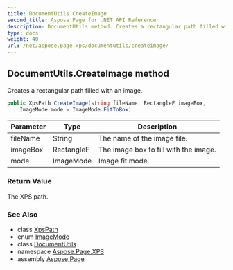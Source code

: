 ```yaml
---
title: DocumentUtils.CreateImage
second_title: Aspose.Page for .NET API Reference
description: DocumentUtils method. Creates a rectangular path filled with an image
type: docs
weight: 40
url: /net/aspose.page.xps/documentutils/createimage/
---
```

## DocumentUtils.CreateImage method

Creates a rectangular path filled with an image.

```csharp
public XpsPath CreateImage(string fileName, RectangleF imageBox, 
    ImageMode mode = ImageMode.FitToBox)
```

| Parameter | Type | Description |
| --- | --- | --- |
| fileName | String | The name of the image file. |
| imageBox | RectangleF | The image box to fill with the image. |
| mode | ImageMode | Image fit mode. |

### Return Value

The XPS path.

### See Also

* class [XpsPath](../../../aspose.page.xps.xpsmodel/xpspath/)
* enum [ImageMode](../../imagemode/)
* class [DocumentUtils](../)
* namespace [Aspose.Page.XPS](../../documentutils/)
* assembly [Aspose.Page](../../../)


